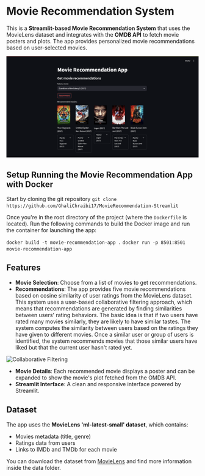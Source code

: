 # Movie Recommendation System

This is a **Streamlit-based Movie Recommendation System** that uses the MovieLens dataset and integrates with the **OMDB API** to fetch movie posters and plots. The app provides personalized movie recommendations based on user-selected movies.

![App Demo](./App%20Demo.png)

## Setup Running the Movie Recommendation App with Docker

Start by cloning the git repository ```git clone https://github.com/GhaliChraibi17/MovieRecommendation-Streamlit```

Once you're in the root directory of the project (where the `Dockerfile` is located). Run the following commands to build the Docker image and run the container for launching the app:

```docker build -t movie-recommendation-app .```
```docker run -p 8501:8501 movie-recommendation-app```


## Features

- **Movie Selection**: Choose from a list of movies to get recommendations.
- **Recommendations**: The app provides five movie recommendations based on cosine similarity of user ratings from the MovieLens dataset. This system uses a user-based collaborative filtering approach, which means that recommendations are generated by finding similarities between users' rating behaviors. The basic idea is that if two users have rated many movies similarly, they are likely to have similar tastes. The system computes the similarity between users based on the ratings they have given to different movies. Once a similar user or group of users is identified, the system recommends movies that those similar users have liked but that the current user hasn't rated yet.

![Collaborative Filtering](./Collaborative%20Filtering.png)

- **Movie Details**: Each recommended movie displays a poster and can be expanded to show the movie's plot fetched from the OMDB API.
- **Streamlit Interface**: A clean and responsive interface powered by Streamlit.

## Dataset

The app uses the **MovieLens 'ml-latest-small' dataset**, which contains:

- Movies metadata (title, genre)
- Ratings data from users
- Links to IMDb and TMDb for each movie

You can download the dataset from [MovieLens](https://grouplens.org/datasets/movielens/latest/) and find more information inside the data folder.
